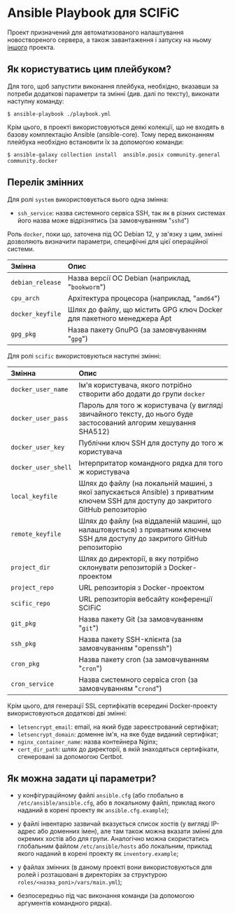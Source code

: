 # Ansible Playbook для SCIFiC

Проект призначений для автоматизованого налаштування новоствореного сервера, а також
завантаження і запуску на ньому [іншого](https://github.com/wadofan/mage-docker) проекта.


## Як користуватись цим плейбуком?

Для того, щоб запустити виконання плейбука, необхідно,
вказавши за потреби додаткові параметри та змінні 
(див. далі по тексту), виконати наступну команду:

```console
$ ansible-playbook ./playbook.yml
```

Крім цього, в проекті використовуються деякі колекції, що не входять 
в базову комплектацію Ansible (ansible-core). Тому перед виконанням
плейбука необхідно встановити їх за допомогою команди:

```console
$ ansible-galaxy collection install  ansible.posix community.general community.docker
```


## Перелік змінних

Для ролі `system` використовується вього однa змінна:

- `ssh_service`: назва системного сервіса SSH, так 
як в різних системах його назва може відрізнятись
(за замовчуванням "`sshd`")

Роль `docker`, поки що, заточена під ОС Debian 12, 
у зв'язку з цим, змінні дозволяють визначити параметри, 
специфічні для цієї операційної системи.

| Змінна           | Опис |
| :--------------- | :--- |
| `debian_release` | Назва версії ОС Debian (наприклад, "`bookworm`") |
| `cpu_arch`       | Архітектура процесора (наприклад, "`amd64`") |
| `docker_keyfile` | Шлях до файлу, що містить GPG ключ Docker для пакетного менеджера Apt |
| `gpg_pkg`        | Назва пакету GnuPG (за замовчуванням "`gpg`")|

Для ролі `scific` використовуються наступні змінні:

| Змінна              | Опис |
| :------------------ | :--- |
| `docker_user_name`  | Ім'я користувача, якого потрібно створити або додати до групи `docker` |
| `docker_user_pass`  | Пароль для того ж користувача (у вигляді звичайного тексту, до нього буде застосований алгорим хешування SHA512) | 
| `docker_user_key`   | Публічни ключ SSH для доступу до того ж користувача |
| `docker_user_shell` | Інтерпритатор командного рядка для того ж користувача |
| `local_keyfile`     | Шлях до файлу (на локальній машині, з якої запускається Ansible) з приватним ключем SSH для доступу до закритого GitHub репозиторію |
| `remote_keyfile`    | Шлях до файлу (на віддаленій машині, що налаштовується) з приватним ключем SSH для доступу до закритого GitHub репозиторію |
| `project_dir`       | Шлях до директорії, в яку потрібно склонувати репозиторій з Docker-проектом |
| `project_repo`      | URL репозиторія з Docker-проектом |
| `scific_repo`       | URL репозиторія вебсайту конференції SCIFiC |
| `git_pkg`           | Назва пакету Git (за замовчуванням "`git`") |
| `ssh_pkg`           | Назва пакету SSH-клієнта (за замовчуванням "openssh") |
| `cron_pkg`          | Назва пакету cron (за замовчуванням "`cron`") |
| `cron_service`      | Назва системного сервіса cron (за замовчуванням "`crond`") |

Крім цього, для генерації SSL сертифікатів всередині 
Docker-проекту використовуються додаткові дві змінні:
- `letsencrypt_email`: email, на який буде зареєстрований сертифікат;
- `letsencrypt_domain`: доменне ім'я, на яке буде виданий сертифікат;
- `nginx_container_name`: назва контейнера Nginx;
- `cert_dir_path`: шлях до директорії, в якій знаходяться сертифікати, 
сгенеровані за допомогою Certbot.


## Як можна задати ці параметри?

- у конфігураційному файлі `ansible.cfg` (або глобально в `/etc/ansible/ansible.cfg`, 
або в локальному файлі, приклад якого наданий в корені проекту як `ansible.cfg.example`);

- у файлі інвентарю зазвичай вказується список хостів (у вигляді IP-адрес або 
доменних імен), але там також можна вказати змінні для окремих хостів або
для групи. Аналогічно можна скористатись глобальним файлом `/etc/ansible/hosts` 
або локальним, приклад якого наданий в корені проекту як `inventory.example`;

- у файлах змінних (в даному проекті вони використовуються для ролей і розташовані
в директоріях за структурою `roles/<назва_ролі>/vars/main.yml`);

- безпосередньо під час виконання команди (за допомогою аргументів командного рядка).
